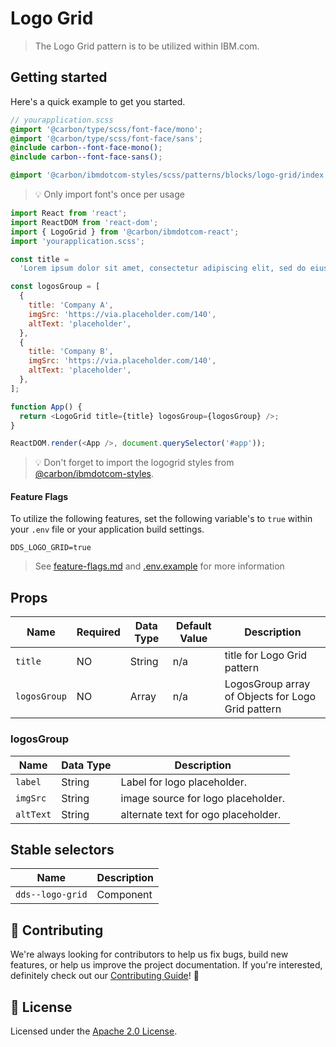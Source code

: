 # Logo Grid

> The Logo Grid pattern is to be utilized within IBM.com.

## Getting started

Here's a quick example to get you started.

```scss
// yourapplication.scss
@import '@carbon/type/scss/font-face/mono';
@import '@carbon/type/scss/font-face/sans';
@include carbon--font-face-mono();
@include carbon--font-face-sans();

@import '@carbon/ibmdotcom-styles/scss/patterns/blocks/logo-grid/index.scss';
```

> 💡 Only import font's once per usage

```javascript
import React from 'react';
import ReactDOM from 'react-dom';
import { LogoGrid } from '@carbon/ibmdotcom-react';
import 'yourapplication.scss';

const title =
  'Lorem ipsum dolor sit amet, consectetur adipiscing elit, sed do eiusmod tempor incididunt ut labore et dolore magna aliqua. Ut enim ad minim veniam, quis nostrud exercitation ullamco laboris nisi ut aliquip ex ea commodo consequat.';

const logosGroup = [
  {
    title: 'Company A',
    imgSrc: 'https://via.placeholder.com/140',
    altText: 'placeholder',
  },
  {
    title: 'Company B',
    imgSrc: 'https://via.placeholder.com/140',
    altText: 'placeholder',
  },
];

function App() {
  return <LogoGrid title={title} logosGroup={logosGroup} />;
}

ReactDOM.render(<App />, document.querySelector('#app'));
```

> 💡 Don't forget to import the logogrid styles from
> [@carbon/ibmdotcom-styles](https://github.com/carbon-design-system/ibm-dotcom-library/blob/master/packages/styles).

#### Feature Flags

To utilize the following features, set the following variable's to `true` within
your `.env` file or your application build settings.

```
DDS_LOGO_GRID=true
```

> See
> [feature-flags.md](https://github.com/carbon-design-system/ibm-dotcom-library/blob/master/packages/patterns-react/docs/feature-flags.md)
> and
> [.env.example](https://github.com/carbon-design-system/ibm-dotcom-library/blob/master/packages/patterns-react/.env.example)
> for more information

## Props

| Name         | Required | Data Type | Default Value | Description                                       |
| ------------ | -------- | --------- | ------------- | ------------------------------------------------- |
| `title`      | NO       | String    | n/a           | title for Logo Grid pattern                       |
| `logosGroup` | NO       | Array     | n/a           | LogosGroup array of Objects for Logo Grid pattern |

### logosGroup

| Name      | Data Type | Description                         |
| --------- | --------- | ----------------------------------- |
| `label`   | String    | Label for logo placeholder.         |
| `imgSrc`  | String    | image source for logo placeholder.  |
| `altText` | String    | alternate text for ogo placeholder. |

## Stable selectors

| Name             | Description |
| ---------------- | ----------- |
| `dds--logo-grid` | Component   |

## 🙌 Contributing

We're always looking for contributors to help us fix bugs, build new features,
or help us improve the project documentation. If you're interested, definitely
check out our
[Contributing Guide](https://github.com/carbon-design-system/ibm-dotcom-library/blob/master/.github/CONTRIBUTING.md)!
👀

## 📝 License

Licensed under the
[Apache 2.0 License](https://github.com/carbon-design-system/ibm-dotcom-library/blob/master/LICENSE).
